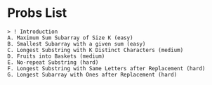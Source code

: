 # Probs List

    > ! Introduction
    A. Maximum Sum Subarray of Size K (easy)
    B. Smallest Subarray with a given sum (easy)
    C. Longest Substring with K Distinct Characters (medium)
    D. Fruits into Baskets (medium)
    E. No-repeat Substring (hard)
    F. Longest Substring with Same Letters after Replacement (hard)
    G. Longest Subarray with Ones after Replacement (hard)

